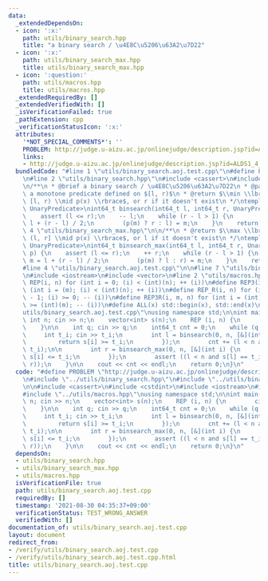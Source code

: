 ```yaml
---
data:
  _extendedDependsOn:
  - icon: ':x:'
    path: utils/binary_search.hpp
    title: "a binary search / \u4E8C\u5206\u63A2\u7D22"
  - icon: ':x:'
    path: utils/binary_search_max.hpp
    title: utils/binary_search_max.hpp
  - icon: ':question:'
    path: utils/macros.hpp
    title: utils/macros.hpp
  _extendedRequiredBy: []
  _extendedVerifiedWith: []
  _isVerificationFailed: true
  _pathExtension: cpp
  _verificationStatusIcon: ':x:'
  attributes:
    '*NOT_SPECIAL_COMMENTS*': ''
    PROBLEM: http://judge.u-aizu.ac.jp/onlinejudge/description.jsp?id=ALDS1_4_B
    links:
    - http://judge.u-aizu.ac.jp/onlinejudge/description.jsp?id=ALDS1_4_B
  bundledCode: "#line 1 \"utils/binary_search.aoj.test.cpp\"\n#define PROBLEM \"http://judge.u-aizu.ac.jp/onlinejudge/description.jsp?id=ALDS1_4_B\"\
    \n#line 2 \"utils/binary_search.hpp\"\n#include <cassert>\n#include <cstdint>\n\
    \n/**\n * @brief a binary search / \u4E8C\u5206\u63A2\u7D22\n * @param[in] p \
    \ a monotone predicate defined on $[l, r)$\n * @return $\\min \\lbrace x \\in\
    \ [l, r) \\mid p(x) \\rbrace$, or r if it doesn't exist\n */\ntemplate <typename\
    \ UnaryPredicate>\nint64_t binsearch(int64_t l, int64_t r, UnaryPredicate p) {\n\
    \    assert (l <= r);\n    -- l;\n    while (r - l > 1) {\n        int64_t m =\
    \ l + (r - l) / 2;\n        (p(m) ? r : l) = m;\n    }\n    return r;\n}\n#line\
    \ 4 \"utils/binary_search_max.hpp\"\n\n/**\n * @return $\\max \\lbrace x \\in\
    \ (l, r] \\mid p(x) \\rbrace$, or l if it doesn't exist\n */\ntemplate <typename\
    \ UnaryPredicate>\nint64_t binsearch_max(int64_t l, int64_t r, UnaryPredicate\
    \ p) {\n    assert (l <= r);\n    ++ r;\n    while (r - l > 1) {\n        int64_t\
    \ m = l + (r - l) / 2;\n        (p(m) ? l : r) = m;\n    }\n    return l;\n}\n\
    #line 4 \"utils/binary_search.aoj.test.cpp\"\n\n#line 7 \"utils/binary_search.aoj.test.cpp\"\
    \n#include <iostream>\n#include <vector>\n#line 2 \"utils/macros.hpp\"\n#define\
    \ REP(i, n) for (int i = 0; (i) < (int)(n); ++ (i))\n#define REP3(i, m, n) for\
    \ (int i = (m); (i) < (int)(n); ++ (i))\n#define REP_R(i, n) for (int i = (int)(n)\
    \ - 1; (i) >= 0; -- (i))\n#define REP3R(i, m, n) for (int i = (int)(n) - 1; (i)\
    \ >= (int)(m); -- (i))\n#define ALL(x) std::begin(x), std::end(x)\n#line 10 \"\
    utils/binary_search.aoj.test.cpp\"\nusing namespace std;\n\nint main() {\n   \
    \ int n; cin >> n;\n    vector<int> s(n);\n    REP (i, n) {\n        cin >> s[i];\n\
    \    }\n\n    int q; cin >> q;\n    int64_t cnt = 0;\n    while (q --) {\n   \
    \     int t_i; cin >> t_i;\n        int l = binsearch(0, n, [&](int i) {\n   \
    \         return s[i] >= t_i;\n        });\n        cnt += (l < n and s[l] ==\
    \ t_i);\n\n        int r = binsearch_max(0, n, [&](int i) {\n            return\
    \ s[i] <= t_i;\n        });\n        assert ((l < n and s[l] == t_i) == (l <=\
    \ r));\n    }\n\n    cout << cnt << endl;\n    return 0;\n}\n"
  code: "#define PROBLEM \"http://judge.u-aizu.ac.jp/onlinejudge/description.jsp?id=ALDS1_4_B\"\
    \n#include \"../utils/binary_search.hpp\"\n#include \"../utils/binary_search_max.hpp\"\
    \n\n#include <cassert>\n#include <cstdint>\n#include <iostream>\n#include <vector>\n\
    #include \"../utils/macros.hpp\"\nusing namespace std;\n\nint main() {\n    int\
    \ n; cin >> n;\n    vector<int> s(n);\n    REP (i, n) {\n        cin >> s[i];\n\
    \    }\n\n    int q; cin >> q;\n    int64_t cnt = 0;\n    while (q --) {\n   \
    \     int t_i; cin >> t_i;\n        int l = binsearch(0, n, [&](int i) {\n   \
    \         return s[i] >= t_i;\n        });\n        cnt += (l < n and s[l] ==\
    \ t_i);\n\n        int r = binsearch_max(0, n, [&](int i) {\n            return\
    \ s[i] <= t_i;\n        });\n        assert ((l < n and s[l] == t_i) == (l <=\
    \ r));\n    }\n\n    cout << cnt << endl;\n    return 0;\n}\n"
  dependsOn:
  - utils/binary_search.hpp
  - utils/binary_search_max.hpp
  - utils/macros.hpp
  isVerificationFile: true
  path: utils/binary_search.aoj.test.cpp
  requiredBy: []
  timestamp: '2021-08-30 04:35:37+09:00'
  verificationStatus: TEST_WRONG_ANSWER
  verifiedWith: []
documentation_of: utils/binary_search.aoj.test.cpp
layout: document
redirect_from:
- /verify/utils/binary_search.aoj.test.cpp
- /verify/utils/binary_search.aoj.test.cpp.html
title: utils/binary_search.aoj.test.cpp
---
```

